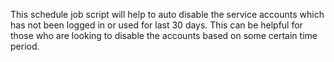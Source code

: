 This schedule job script will help to auto disable the service accounts which has not been logged in or used for last 30 days. This can be helpful for those who are looking to disable the accounts based on some certain time period.
